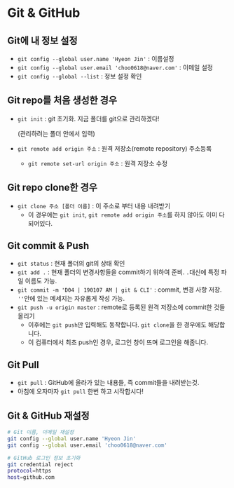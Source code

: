 # Git & GitHub

## Git에 내 정보 설정

* `git config --global user.name 'Hyeon Jin'` : 이름설정
* `git config --global user.email 'choo0618@naver.com'` : 이메일 설정
* `git config --global --list` : 정보 설정 확인

## Git repo를 처음 생성한 경우

* `git init` : git 초기화. 지금 폴더를 git으로 관리하겠다!

  (관리하려는 폴더 안에서 입력)

* `git remote add origin 주소` : 원격 저장소(remote repository) 주소등록
  * `git remote set-url origin 주소` : 원격 저장소 수정

## Git repo clone한 경우

* `git clone 주소 [폴더 이름]` : 이 주소로 부터 내용 내려받기
  * 이 경우에는 `git init`, `git remote add origin 주소`를 하지 않아도 이미 다 되어있다.

## Git commit & Push

* `git status` : 현재 폴더의 git의 상태 확인
* `git add .` : 현재 폴더의 변경사항들을 commit하기 위하여 준비. `.`대신에 특정 파일 이름도 가능.
* `git commit -m 'D04 | 190107 AM | git & CLI'` : commit, 변경 사항 저장. `''`안에 있는 메세지는 자유롭게 작성 가능.
* `git push -u origin master` : remote로 등록된 원격 저장소에 commit한 것들 올리기
  * 이후에는 `git push`만 입력해도 동작합니다. `git clone`을 한 경우에도 해당합니다.
  * 이 컴퓨터에서 최초 push인 경우, 로그인 창이 뜨며 로그인을 해줍니다.



## Git Pull

* `git pull` : GitHub에 올라가 있는 내용들, 즉 commit들을 내려받는것.
* 아침에 오자마자 `git pull` 한번 하고 시작합시다!



## Git & GitHub 재설정

```bash
# Git 이름, 이메일 재설정
git config --global user.name 'Hyeon Jin'
git config --global user.email 'choo0618@naver.com'

# GitHub 로그인 정보 초기화
git credential reject
protocol=https
host=github.com
```

